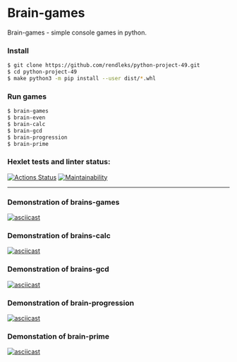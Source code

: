 # Brain-games

Brain-games - simple console games in python.

### Install

```bash
$ git clone https://github.com/rendleks/python-project-49.git
$ cd python-project-49
$ make python3 -m pip install --user dist/*.whl
```
### Run games

```bash
$ brain-games
$ brain-even
$ brain-calc
$ brain-gcd
$ brain-progression
$ brain-prime
```

### Hexlet tests and linter status:
[![Actions Status](https://github.com/rendleks/python-project-49/workflows/hexlet-check/badge.svg)](https://github.com/rendleks/python-project-49/actions)
[![Maintainability](https://api.codeclimate.com/v1/badges/f157aac236ff96d369f2/maintainability)](https://codeclimate.com/github/rendleks/python-project-49/maintainability)

***
### Demonstration of brains-games
[![asciicast](https://asciinema.org/a/WHvsZH9ChbgnMM8evjORQVgOr.svg)](https://asciinema.org/a/WHvsZH9ChbgnMM8evjORQVgOr)

### Demonstration of brains-calc
[![asciicast](https://asciinema.org/a/mdlcQsn8pHcENUlI3mpfeB7wu.svg)](https://asciinema.org/a/mdlcQsn8pHcENUlI3mpfeB7wu)

### Demonstration of brains-gcd
[![asciicast](https://asciinema.org/a/XyQyOapUJwDdTJ23KQu25i5Pv.svg)](https://asciinema.org/a/XyQyOapUJwDdTJ23KQu25i5Pv)

### Demonstration of brain-progression
[![asciicast](https://asciinema.org/a/YmBM34141DqhmYAZQHA2STxD1.svg)](https://asciinema.org/a/YmBM34141DqhmYAZQHA2STxD1)

### Demonstation of brain-prime
[![asciicast](https://asciinema.org/a/UOO4TzpDUZ1GF4ZYqE9J2vNFZ.svg)](https://asciinema.org/a/UOO4TzpDUZ1GF4ZYqE9J2vNFZ)
